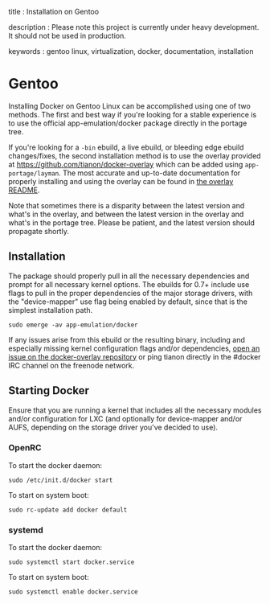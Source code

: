 title
:   Installation on Gentoo

description
:   Please note this project is currently under heavy development. It
    should not be used in production.

keywords
:   gentoo linux, virtualization, docker, documentation, installation

# Gentoo

Installing Docker on Gentoo Linux can be accomplished using one of two
methods. The first and best way if you're looking for a stable
experience is to use the official app-emulation/docker package directly
in the portage tree.

If you're looking for a `-bin` ebuild, a live ebuild, or bleeding edge
ebuild changes/fixes, the second installation method is to use the
overlay provided at <https://github.com/tianon/docker-overlay> which can
be added using `app-portage/layman`. The most accurate and up-to-date
documentation for properly installing and using the overlay can be found
in [the overlay README][].

Note that sometimes there is a disparity between the latest version and
what's in the overlay, and between the latest version in the overlay and
what's in the portage tree. Please be patient, and the latest version
should propagate shortly.

## Installation

The package should properly pull in all the necessary dependencies and
prompt for all necessary kernel options. The ebuilds for 0.7+ include
use flags to pull in the proper dependencies of the major storage
drivers, with the "device-mapper" use flag being enabled by default,
since that is the simplest installation path.

~~~~ {.sourceCode .bash}
sudo emerge -av app-emulation/docker
~~~~

If any issues arise from this ebuild or the resulting binary, including
and especially missing kernel configuration flags and/or dependencies,
[open an issue on the docker-overlay repository][] or ping tianon
directly in the \#docker IRC channel on the freenode network.

## Starting Docker

Ensure that you are running a kernel that includes all the necessary
modules and/or configuration for LXC (and optionally for device-mapper
and/or AUFS, depending on the storage driver you've decided to use).

### OpenRC

To start the docker daemon:

~~~~ {.sourceCode .bash}
sudo /etc/init.d/docker start
~~~~

To start on system boot:

~~~~ {.sourceCode .bash}
sudo rc-update add docker default
~~~~

### systemd

To start the docker daemon:

~~~~ {.sourceCode .bash}
sudo systemctl start docker.service
~~~~

To start on system boot:

~~~~ {.sourceCode .bash}
sudo systemctl enable docker.service
~~~~

  [the overlay README]: https://github.com/tianon/docker-overlay/blob/master/README.md#using-this-overlay
  [open an issue on the docker-overlay repository]: https://github.com/tianon/docker-overlay/issues
